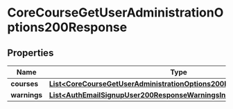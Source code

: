 

# CoreCourseGetUserAdministrationOptions200Response


## Properties

| Name | Type | Description | Notes |
|------------ | ------------- | ------------- | -------------|
|**courses** | [**List&lt;CoreCourseGetUserAdministrationOptions200ResponseCoursesInner&gt;**](CoreCourseGetUserAdministrationOptions200ResponseCoursesInner.md) |  |  |
|**warnings** | [**List&lt;AuthEmailSignupUser200ResponseWarningsInner&gt;**](AuthEmailSignupUser200ResponseWarningsInner.md) |  |  [optional] |



